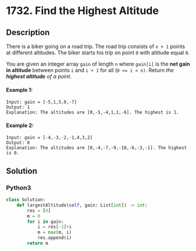 # 1732. Find the Highest Altitude

## Description
There is a biker going on a road trip. The road trip consists of `n + 1` points at different altitudes. The biker starts his trip on point `0` with altitude equal `0`.

You are given an integer array `gain` of length `n` where `gain[i]` is the **net gain in altitude** between points `i`​​​​​​ and `i + 1` for all (`0 <= i < n)`. Return *the **highest altitude** of a point.*

#### Example 1:
```
Input: gain = [-5,1,5,0,-7]
Output: 1
Explanation: The altitudes are [0,-5,-4,1,1,-6]. The highest is 1.
```

#### Example 2:
```
Input: gain = [-4,-3,-2,-1,4,3,2]
Output: 0
Explanation: The altitudes are [0,-4,-7,-9,-10,-6,-3,-1]. The highest is 0.
```


## Solution

### Python3
```python
class Solution:
    def largestAltitude(self, gain: List[int]) -> int:
        res = [0]
        m = 0
        for i in gain:
            i = res[-1]+i
            m = max(m, i)
            res.append(i)
        return m
```